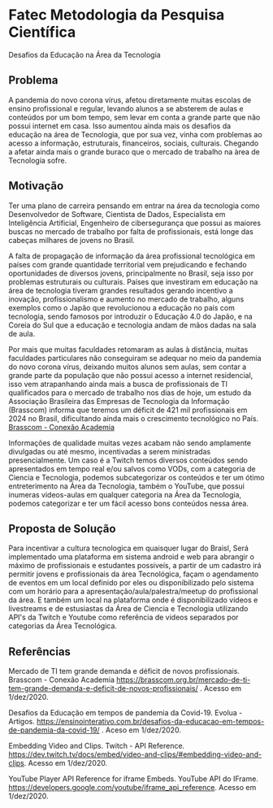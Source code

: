# Fatec Metodologia da Pesquisa Científica

Desafios da Educação na Área da Tecnologia

## Problema

A pandemia do novo corona vírus, afetou diretamente muitas escolas de ensino profissional e regular, levando alunos a se absterem de aulas e conteúdos por um bom tempo, sem levar em conta a grande parte que não possui internet em casa. Isso aumentou ainda mais os desafios da educação na área de Tecnologia, que por sua vez, vinha com problemas ao acesso a informação, estruturais, financeiros, sociais, culturais. Chegando a afetar ainda mais o grande buraco que o mercado de trabalho na àrea de Tecnologia sofre.

## Motivação 

Ter uma plano de carreira pensando em entrar na área da tecnologia como Desenvolvedor de Software, Cientista de Dados, Especialista em Inteligência Artificial, Engenheiro de cibersegurança que possui as maiores buscas no mercado de trabalho por falta de profissionais, está longe das cabeças milhares de jovens no Brasil.

A falta de propagação de informação da área profissional tecnológica em países com grande quantidade territorial vem prejudicando e fechando oportunidades de diversos jovens, principalmente no Brasil, seja isso por problemas estruturais ou culturais. Países que investiram em educação na área de tecnologia tiveram grandes resultados gerando incentivo a inovação, profissionalismo e aumento no mercado de trabalho, alguns exemplos como o Japão que revolucionou a educação no país com tecnologia, sendo famosos por introduzir o Educação 4.0 do Japão, e na Coreia do Sul que a educação e tecnologia andam de mãos dadas na sala de aula.

Por mais que muitas faculdades retomaram as aulas à distância, muitas faculdades particulares não conseguiram se adequar no meio da pandemia do novo corona vírus, deixando muitos alunos sem aulas, sem contar a grande parte da população que não possui acesso a internet residencial, isso vem atrapanhando ainda mais a busca de profissionais de TI qualificados para o mercado de trabalho nos dias de hoje, um estudo da Associação Brasileira das Empresas de Tecnologia da Informação (Brasscom) informa que teremos um déficit de 421 mil profissionais em 2024 no Brasil, dificultando ainda mais o crescimento tecnológico no País. [Brasscom - Conexão Academia](https://brasscom.org.br/mercado-de-ti-tem-grande-demanda-e-deficit-de-novos-profissionais/)

Informações de qualidade muitas vezes acabam não sendo amplamente divulgadas ou até mesmo, incentivadas a serem ministradas presencialmente. Um caso é a Twitch temos diversos conteúdos sendo apresentados em tempo real e/ou salvos como VODs, com a categoria de Ciencia e Tecnologia, podemos subcategorizar os conteúdos e ter um ótimo entreterimento na Área da Tecnologia, também o YouTube, que possui inumeras videos-aulas em qualquer categoria na Área da Tecnologia, podemos categorizar e ter um fácil acesso bons conteúdos nessa área.

## Proposta de Solução

Para incentivar a cultura tecnologica em quaisquer lugar do Braisl, Será implementado uma plataforma em sistema android e web para abrangir o máximo de profissionais e estudantes possiveís, a partir de um cadastro irá permitir jovens e profissionais da área Tecnológica, façam o agendamento de eventos em um local definido por eles ou disponíbilizado pelo sistema com um horário para a apresentação/aula/palestra/meetup do profissional da área. E também um local na plataforma onde é disponibilizado videos e livestreams e de estusiastas da Área de Ciencia e Tecnologia utilizando API's da Twitch e Youtube como referência de videos separados por categorias da Área Tecnológica.

## Referências

Mercado de TI tem grande demanda e déficit de novos profissionais. Brasscom - Conexão Academia https://brasscom.org.br/mercado-de-ti-tem-grande-demanda-e-deficit-de-novos-profissionais/ . Acesso em 1/dez/2020.

Desafios da Educação em tempos de pandemia da Covid-19. Evolua - Artigos. https://ensinointerativo.com.br/desafios-da-educacao-em-tempos-de-pandemia-da-covid-19/ . Aceso em 1/dez/2020.

Embedding Video and Clips. Twitch - API Reference. https://dev.twitch.tv/docs/embed/video-and-clips/#embedding-video-and-clips. Acesso em 1/dez/2020.

YouTube Player API Reference for iframe Embeds. YouTube API do IFrame. https://developers.google.com/youtube/iframe_api_reference. Acesso em 1/dez/2020.
